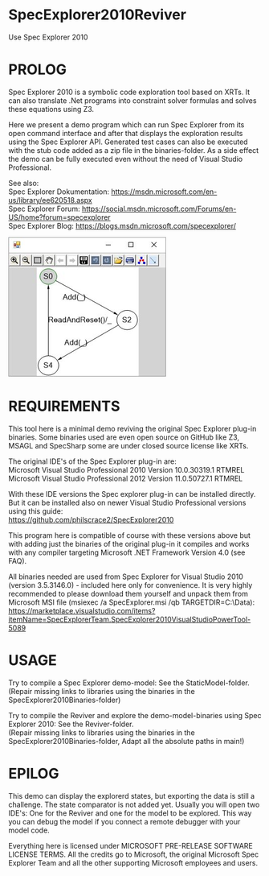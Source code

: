 # SpecExplorer2010Reviver
Use Spec Explorer 2010

PROLOG
======
Spec Explorer 2010 is a symbolic code exploration tool based on XRTs. 
It can also translate .Net programs into constraint solver formulas and solves these equations using Z3.

Here we present a demo program which can run Spec Explorer from its open command interface and after that displays the exploration results using the Spec Explorer API. Generated test cases can also be executed with the stub code added as a zip file in the binaries-folder. As a side effect the demo can be fully executed even without the need of Visual Studio Professional. 

See also: <br>
Spec Explorer Dokumentation: https://msdn.microsoft.com/en-us/library/ee620518.aspx <br>
Spec Explorer Forum: https://social.msdn.microsoft.com/Forums/en-US/home?forum=specexplorer <br>
Spec Explorer Blog: https://blogs.msdn.microsoft.com/specexplorer/


![Screenshot1](Images/Viewer.jpg)

REQUIREMENTS
======
This tool here is a minimal demo reviving the original Spec Explorer plug-in binaries.
Some binaries used are even open source on GitHub like Z3, MSAGL and SpecSharp some are under closed source license like XRTs. 

The original IDE's of the Spec Explorer plug-in are: <br>
Microsoft Visual Studio Professional 2010 Version 10.0.30319.1 RTMREL<br>
Microsoft Visual Studio Professional 2012 Version 11.0.50727.1 RTMREL<br>

With these IDE versions the Spec explorer plug-in can be installed directly. But it can be installed also on newer Visual Studio Professional versions using this guide: <br>
https://github.com/philscrace2/SpecExplorer2010 

This program here is compatible of course with these versions above but with adding just the binaries of the original plug-in it compiles and works with any compiler targeting Microsoft .NET Framework Version 4.0 (see FAQ).

All binaries needed are used from Spec Explorer for Visual Studio 2010 (version 3.5.3146.0) - included here only for convenience.
It is very highly recommended to please download them yourself and unpack them from Microsoft MSI file (msiexec /a SpecExplorer.msi /qb TARGETDIR=C:\Data\): <br>
https://marketplace.visualstudio.com/items?itemName=SpecExplorerTeam.SpecExplorer2010VisualStudioPowerTool-5089

USAGE
======
Try to compile a Spec Explorer demo-model: See the StaticModel-folder. <br>
(Repair missing links to libraries using the binaries in the SpecExplorer2010Binaries-folder)

Try to compile the Reviver and explore the demo-model-binaries using Spec Explorer 2010: See the Reviver-folder. <br>
(Repair missing links to libraries using the binaries in the SpecExplorer2010Binaries-folder,
Adapt all the absolute paths in main!)


EPILOG
======
This demo can display the explorerd states, but exporting the data is still a challenge.
The state comparator is not added yet. 
Usually you will open two IDE's: One for the Reviver and one for the model to be explored. This way you can debug the model if you connect a remote debugger with your model code.

Everything here is licensed under MICROSOFT PRE-RELEASE SOFTWARE LICENSE TERMS. 
All the credits go to Microsoft, the original Microsoft Spec Explorer Team and all the other supporting Microsoft employees and users.
